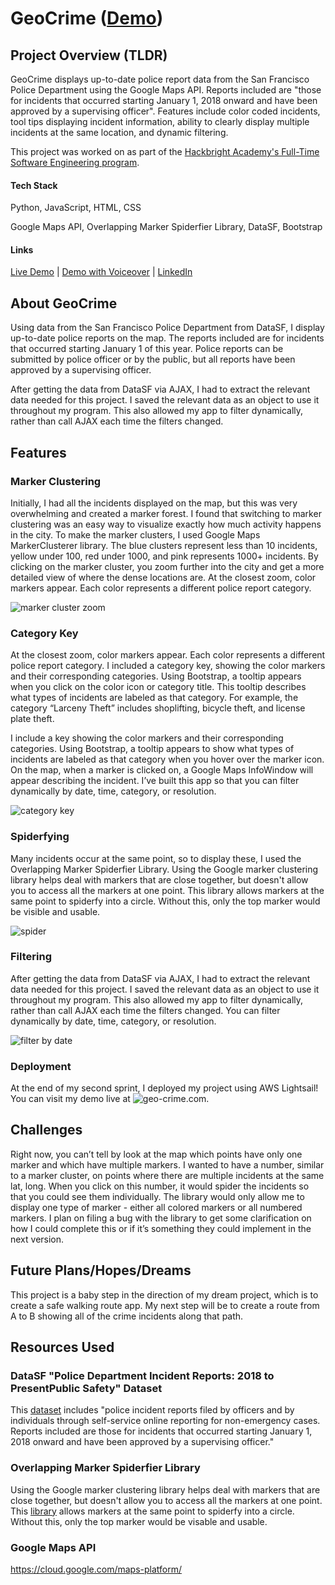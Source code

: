 # GeoCrime ([Demo](http://geo-crime.com/))

## Project Overview (TLDR)
GeoCrime displays up-to-date police report data from the San Francisco Police Department using the Google Maps API. Reports included are "those for incidents that occurred starting January 1, 2018 onward and have been approved by a supervising officer". Features include color coded incidents, tool tips displaying incident information, ability to clearly display multiple incidents at the same location, and dynamic filtering.

This project was worked on as part of the [Hackbright Academy's Full-Time Software Engineering program](https://hackbrightacademy.com/software-engineering-program/).

#### Tech Stack
Python, JavaScript, HTML, CSS

Google Maps API, Overlapping Marker Spiderfier Library, DataSF, Bootstrap

#### Links
[Live Demo](http://geo-crime.com/) | 
[Demo with Voiceover](https://youtu.be/aICKVKetfkE) | 
[LinkedIn](https://www.linkedin.com/in/ciestupinan/)

## About GeoCrime

Using data from the San Francisco Police Department from DataSF, I display up-to-date police reports on the map. The reports included are for incidents that occurred starting January 1 of this year. Police reports can be submitted by police officer or by the public, but all reports have been approved by a supervising officer.

After getting the data from DataSF via AJAX, I had to extract the relevant data needed for this project. I saved the relevant data as an object to use it throughout my program. This also allowed my app to filter dynamically, rather than call AJAX each time the filters changed.

## Features

### Marker Clustering
Initially, I had all the incidents displayed on the map, but this was very overwhelming and created a marker forest. I found that switching to marker clustering was an easy way to visualize exactly how much activity happens in the city. To make the marker clusters, I used Google Maps MarkerClusterer library.  The blue clusters represent less than 10 incidents, yellow under 100, red under 1000, and pink represents 1000+ incidents. By clicking on the marker cluster, you zoom further into the city and get a more detailed view of where the dense locations are. At the closest zoom, color markers appear. Each color represents a different police report category.


![marker cluster zoom](https://media.giphy.com/media/d9ao2BHozmDylflfSR/giphy.gif)

### Category Key

At the closest zoom, color markers appear. Each color represents a different police report category. I included a category key, showing the color markers and their corresponding categories. Using Bootstrap, a tooltip appears when you click on the color icon or category title. This tooltip describes what types of incidents are labeled as that category. For example, the category “Larceny Theft” includes shoplifting, bicycle theft, and license plate theft.

I include a key showing the color markers and their corresponding categories. Using Bootstrap, a tooltip appears to show what types of incidents are labeled as that category when you hover over the marker icon. On the map, when a marker is clicked on, a Google Maps InfoWindow will appear describing the incident. I’ve built this app so that you can filter dynamically by date, time, category, or resolution. 

![category key](https://media.giphy.com/media/psljhyFcFDlV31no8W/giphy.gif)

### Spiderfying
Many incidents occur at the same point, so to display these, I used the Overlapping Marker Spiderfier Library. Using the Google marker clustering library helps deal with markers that are close together, but doesn't allow you to access all the markers at one point. This library allows markers at the same point to spiderfy into a circle. Without this, only the top marker would be visible and usable.

![spider](https://media.giphy.com/media/4bjFSGmf6txtrKd02d/giphy.gif)

### Filtering

After getting the data from DataSF via AJAX, I had to extract the relevant data needed for this project. I saved the relevant data as an object to use it throughout my program. This also allowed my app to filter dynamically, rather than call AJAX each time the filters changed. You can filter dynamically by date, time, category, or resolution.

![filter by date](https://media.giphy.com/media/8hYMJPtZ3cU8YfVMEu/giphy.gif)

### Deployment
At the end of my second sprint, I deployed my project using AWS Lightsail! You can visit my demo live at ![geo-crime.com](http://geo-crime.com/).
  
## Challenges
Right now, you can’t tell by look at the map which points have only one marker and which have multiple markers. I wanted to have a number, similar to a marker cluster, on points where there are multiple incidents at the same lat, long. When you click on this number, it would spider the incidents so that you could see them individually. The library would only allow me to display one type of marker - either all colored markers or all numbered markers. I plan on filing a bug with the library to get some clarification on how I could complete this or if it’s something they could implement in the next version. 

## Future Plans/Hopes/Dreams
This project is a baby step in the direction of my dream project, which is to create a safe walking route app. My next step will be to create a route from A to B showing all of the crime incidents along that path. 


## Resources Used

### DataSF "Police Department Incident Reports: 2018 to PresentPublic Safety" Dataset
This [dataset](https://data.sfgov.org/Public-Safety/Police-Department-Incident-Reports-2018-to-Present/wg3w-h783) includes "police incident reports filed by officers and by individuals through self-service online reporting for non-emergency cases. Reports included are those for incidents that occurred starting January 1, 2018 onward and have been approved by a supervising officer."


### Overlapping Marker Spiderfier Library

Using the Google marker clustering library helps deal with markers that are close together, but doesn't allow you to access all the markers at one point.  This [library](https://github.com/jawj/OverlappingMarkerSpiderfier) allows markers at the same point to spiderfy into a circle. Without this, only the top marker would be visable and usable. 

### Google Maps API
https://cloud.google.com/maps-platform/

